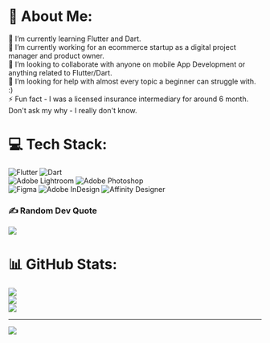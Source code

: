 # 💫 About Me:
🌱 I’m currently learning Flutter and Dart. <br>🔭 I’m currently working for an ecommerce startup as a digital project manager and product owner.<br>👯 I’m looking to collaborate with anyone on mobile App Development or anything related to Flutter/Dart.<br>🤝 I’m looking for help with almost every topic a beginner can struggle with. :)<br>⚡ Fun fact - I was a licensed insurance intermediary for around 6 month. Don't ask my why - I really don't know.


# 💻 Tech Stack:
![Flutter](https://img.shields.io/badge/Flutter-%2302569B.svg?style=for-the-badge&logo=Flutter&logoColor=white) ![Dart](https://img.shields.io/badge/dart-%230175C2.svg?style=for-the-badge&logo=dart&logoColor=white)<br/> 
![Adobe Lightroom](https://img.shields.io/badge/Adobe%20Lightroom-31A8FF.svg?style=for-the-badge&logo=Adobe%20Lightroom&logoColor=white) ![Adobe Photoshop](https://img.shields.io/badge/adobephotoshop-%2331A8FF.svg?style=for-the-badge&logo=adobephotoshop&logoColor=white) <br/> 
![Figma](https://img.shields.io/badge/figma-%23F24E1E.svg?style=for-the-badge&logo=figma&logoColor=white)
![Adobe InDesign](https://img.shields.io/badge/Adobe%20InDesign-49021F?style=for-the-badge&logo=adobeindesign&logoColor=white) ![Affinity Designer](https://img.shields.io/badge/affinitydesginer-%231B72BE.svg?style=for-the-badge&logo=affinity-designer&logoColor=white) 	

### ✍️ Random Dev Quote
![](https://quotes-github-readme.vercel.app/api?type=horizontal&theme=nord)

# 📊 GitHub Stats:
![](https://github-readme-stats.vercel.app/api?username=UselessApe&theme=nord&hide_border=true&include_all_commits=true&count_private=false)<br/>
![](https://github-readme-streak-stats.herokuapp.com/?user=UselessApe&theme=nord&hide_border=true)<br/>
![](https://github-readme-stats.vercel.app/api/top-langs/?username=UselessApe&theme=nord&hide_border=true&include_all_commits=true&count_private=false&layout=compact)

---
[![](https://visitcount.itsvg.in/api?id=UselessApe&icon=2&color=1)](https://visitcount.itsvg.in)
